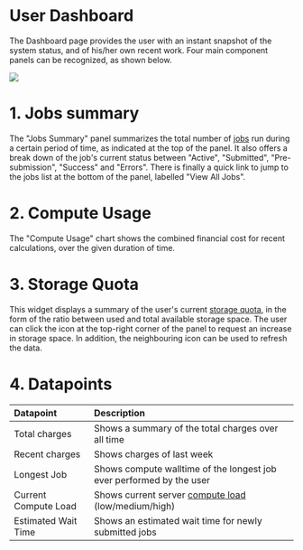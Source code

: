 # User Dashboard

The Dashboard page provides the user with an instant snapshot of the system status, and of his/her own recent work. Four main component panels can be recognized, as shown below.

<img src="/images/user-dashboard.png" > 


# 1. Jobs summary

The "Jobs Summary" panel summarizes the total number of [jobs](/jobs/overview.md) run during a certain period of time, as indicated at the top of the panel. It also offers a break down of the job's current status between "Active", "Submitted", "Pre-submission", "Success" and "Errors". There is finally a quick link to jump to the jobs list at the bottom of the panel, labelled "View All Jobs".


# 2. Compute Usage

The "Compute Usage" chart shows the combined financial cost for recent calculations, over the given duration of time.

# 3. Storage Quota

This widget displays a summary of the user's current [storage quota](/accounts/quota.md), in the form of the ratio between used and total available storage space. The user can click the <i class="zmdi zmdi-plus-circle-o zmdi-hc-border"></i> icon at the top-right corner of the panel to request an increase in storage space. In addition, the neighbouring <i class="zmdi zmdi-refresh-sync zmdi-hc-border"></i> icon can be used to refresh the data.


# 4. Datapoints

| Datapoint             | Description
| :-------------        |:-------------
| Total charges     | Shows a summary of the total charges over all time
| Recent charges     | Shows charges of last week
| Longest Job           | Shows compute walltime of the longest job ever performed by the user
| Current Compute Load   | Shows current server [compute load](../left-sidebar.md#items) (low/medium/high)
| Estimated Wait Time   | Shows an estimated wait time for newly submitted jobs
